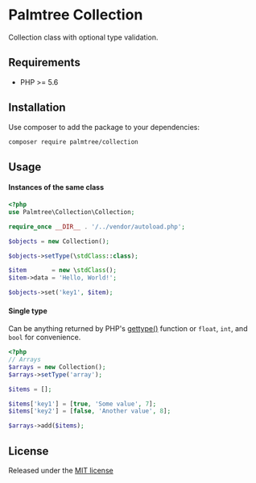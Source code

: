 # Palmtree Collection

Collection class with optional type validation.

## Requirements
* PHP >= 5.6

## Installation

Use composer to add the package to your dependencies:
```bash
composer require palmtree/collection
```

## Usage

#### Instances of the same class

```php
<?php
use Palmtree\Collection\Collection;

require_once __DIR__ . '/../vendor/autoload.php';

$objects = new Collection();

$objects->setType(\stdClass::class);

$item       = new \stdClass();
$item->data = 'Hello, World!';

$objects->set('key1', $item);
```

#### Single type

Can be anything returned by PHP's [gettype()](http://php.net/manual/en/function.gettype.php#refsect1-function.gettype-returnvalues) function or `float`, `int`, and `bool` for convenience.
```php
<?php
// Arrays
$arrays = new Collection();
$arrays->setType('array');

$items = [];

$items['key1'] = [true, 'Some value', 7];
$items['key2'] = [false, 'Another value', 8];

$arrays->add($items);
```

## License

Released under the [MIT license](LICENSE)
